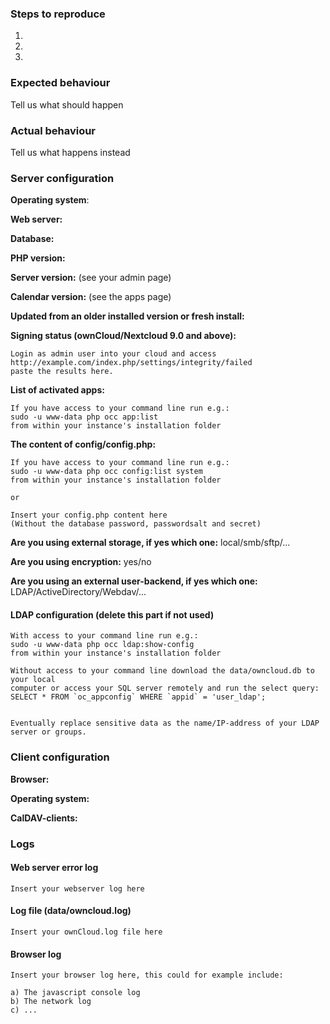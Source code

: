 <!--
Please report only issues corresponding to the calendar for ownCloud / Nextcloud 9 or later.
The old calendar, which is compatible with ownCloud 8.2 or earlier, is discontinued!

Migration and CalDAV issues belong in the core repo!
https://github.com/owncloud/core/issues
-->
### Steps to reproduce
1.
2.
3.

### Expected behaviour
Tell us what should happen

### Actual behaviour
Tell us what happens instead

### Server configuration
**Operating system**:

**Web server:**

**Database:**

**PHP version:**

**Server version:** (see your admin page)

**Calendar version:** (see the apps page)

**Updated from an older installed version or fresh install:**

**Signing status (ownCloud/Nextcloud 9.0 and above):**

```
Login as admin user into your cloud and access 
http://example.com/index.php/settings/integrity/failed 
paste the results here.
```

**List of activated apps:**

```
If you have access to your command line run e.g.:
sudo -u www-data php occ app:list
from within your instance's installation folder
```

**The content of config/config.php:**

```
If you have access to your command line run e.g.:
sudo -u www-data php occ config:list system
from within your instance's installation folder

or 

Insert your config.php content here
(Without the database password, passwordsalt and secret)
```

**Are you using external storage, if yes which one:** local/smb/sftp/...

**Are you using encryption:** yes/no

**Are you using an external user-backend, if yes which one:** LDAP/ActiveDirectory/Webdav/...

#### LDAP configuration (delete this part if not used)

```
With access to your command line run e.g.:
sudo -u www-data php occ ldap:show-config
from within your instance's installation folder

Without access to your command line download the data/owncloud.db to your local
computer or access your SQL server remotely and run the select query:
SELECT * FROM `oc_appconfig` WHERE `appid` = 'user_ldap';


Eventually replace sensitive data as the name/IP-address of your LDAP server or groups.
```

### Client configuration
**Browser:**

**Operating system:**

**CalDAV-clients:**

### Logs
#### Web server error log
```
Insert your webserver log here
```

#### Log file (data/owncloud.log)
```
Insert your ownCloud.log file here
```

#### Browser log
```
Insert your browser log here, this could for example include:

a) The javascript console log
b) The network log 
c) ...
```
